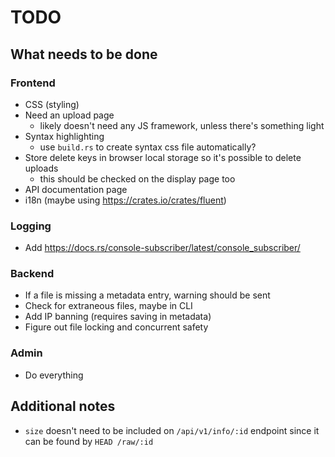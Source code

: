 # TODO

## What needs to be done

### Frontend

- CSS (styling)
- Need an upload page
  - likely doesn't need any JS framework, unless there's something light
- Syntax highlighting
  - use `build.rs` to create syntax css file automatically?
- Store delete keys in browser local storage so it's possible to delete uploads
  - this should be checked on the display page too
- API documentation page
- i18n (maybe using https://crates.io/crates/fluent)

### Logging

- Add https://docs.rs/console-subscriber/latest/console_subscriber/

### Backend

- If a file is missing a metadata entry, warning should be sent
- Check for extraneous files, maybe in CLI
- Add IP banning (requires saving in metadata)
- Figure out file locking and concurrent safety

### Admin

- Do everything

## Additional notes

- `size` doesn't need to be included on `/api/v1/info/:id` endpoint since it can be found by `HEAD /raw/:id`
